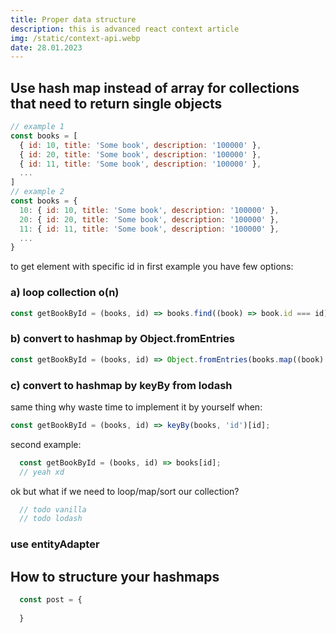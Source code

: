 ```yaml
---
title: Proper data structure
description: this is advanced react context article
img: /static/context-api.webp
date: 28.01.2023
---
```


## Use hash map instead of array for collections that need to return single objects

```js
// example 1
const books = [
  { id: 10, title: 'Some book', description: '100000' },
  { id: 20, title: 'Some book', description: '100000' },
  { id: 11, title: 'Some book', description: '100000' },
  ...
]
// example 2
const books = {
  10: { id: 10, title: 'Some book', description: '100000' },
  20: { id: 20, title: 'Some book', description: '100000' },
  11: { id: 11, title: 'Some book', description: '100000' },
  ...
}
```

to get element with specific id in first example you have few options:

### a) loop collection o(n)

```js
const getBookById = (books, id) => books.find((book) => book.id === id)
```

### b) convert to hashmap by Object.fromEntries
```js
const getBookById = (books, id) => Object.fromEntries(books.map((book) => [book.id, book]))[id];
```

### c) convert to hashmap by keyBy from lodash

same thing why waste time to implement it by yourself when:
```js
const getBookById = (books, id) => keyBy(books, 'id')[id];
```

second example:

```js
  const getBookById = (books, id) => books[id];
  // yeah xd
```

ok but what if we need to loop/map/sort our collection?

```js
  // todo vanilla
  // todo lodash
```

### use entityAdapter



## How to structure your hashmaps

```js
  const post = {
    
  }
```